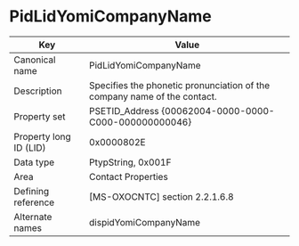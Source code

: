 # PidLidYomiCompanyName

| Key | Value |
|---|---|
| Canonical name | PidLidYomiCompanyName |
| Description | Specifies the phonetic pronunciation of the company name of the contact. |
| Property set | PSETID_Address {00062004-0000-0000-C000-000000000046} |
| Property long ID (LID) | 0x0000802E |
| Data type | PtypString, 0x001F |
| Area | Contact Properties |
| Defining reference | [MS-OXOCNTC] section 2.2.1.6.8 |
| Alternate names | dispidYomiCompanyName |
